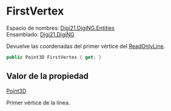 # FirstVertex

Espacio de nombres: [Digi21.DigiNG.Entities](../../)  
Ensamblado: [Digi21.DigiNG](../../../)

Devuelve las coordenadas del primer vértice del [ReadOnlyLine](../).

```csharp
public Point3D FirstVertex { get; }
```

## Valor de la propiedad

[Point3D](../../../digi21.math/point3d.md)

Primer vértice de la línea.



